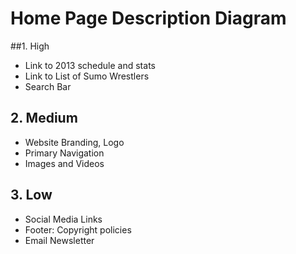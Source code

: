 # Home Page Description Diagram

##1. High

- Link to 2013 schedule and stats
- Link to List of Sumo Wrestlers
- Search Bar




## 2. Medium

- Website Branding, Logo
- Primary Navigation
- Images and Videos



## 3. Low

- Social Media Links
- Footer: Copyright policies
- Email Newsletter